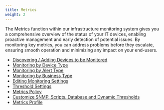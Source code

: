 ```yaml
---
title: Metrics
weight: 2
---
```


The Metrics function within our infrastructure monitoring system gives you a comprehensive overview of the status of your IT devices, enabling proactive management and early detection of potential issues. By monitoring key metrics, you can address problems before they escalate, ensuring smooth operation and minimizing any impact on your end-users.

* <a href="/modules/metrics/discovering/">Discovering / Adding Devices to be Monitored</a>
* <a href="/modules/metrics/monitor-by-device-types/">Monitoring by Device Type</a>
* <a href="/modules/metrics/monitoralerts">Monitoring by Alert Type</a>
* <a href="/modules/metrics/monitor-business">Monitoring by Business Type</a>
* <a href="/modules/metrics/editsettings">Editing Monitoring Settings</a>
* <a href="/modules/metrics/thresholdsettings">Threshold Settings</a>
* <a href="/modules/metrics/metrics">Metrics Policy</a>
* <a href="/modules/metrics/customize">Customize SNMP, Scripts, Database and Dynamic Thresholds</a>
* <a href="/modules/metrics/metricsprofile">Metrics Profile</a> 
